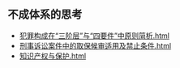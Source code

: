 ## 不成体系的思考

- [犯罪构成在“三阶层”与“四要件”中原则简析.html](./犯罪构成原则简析.html) 
- [刑事诉讼案件中的取保候审适用及禁止条件.html](./刑事诉讼案件中的取保候审适用及禁止条件.html) 
- [知识产权与保护.html](./知识产权与保护.html) 